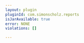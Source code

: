 ```yaml
---
layout: plugin
pluginId: com.simonscholz.reports
isJarAvailable: true
error: NONE
violations: []

---
```

